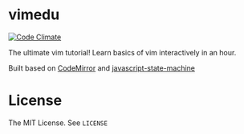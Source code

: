 vimedu
======

[![Code Climate](https://codeclimate.com/repos/5400d585e30ba0408e0035b3/badges/da4e955b74f6b68528dd/gpa.svg)](https://codeclimate.com/repos/5400d585e30ba0408e0035b3/feed)

The ultimate vim tutorial!
Learn basics of vim interactively in an hour.

Built based on [CodeMirror](http://codemirror.net) and [javascript-state-machine](https://github.com/jakesgordon/javascript-state-machine)

License
=======
The MIT License. See `LICENSE`

